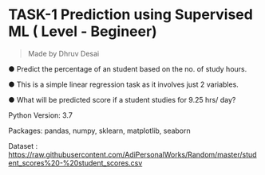 # TASK-1 Prediction using Supervised ML ( Level - Begineer)


> Made by Dhruv Desai

● Predict the percentage of an student based on the no. of study hours.

● This is a simple linear regression task as it involves just 2 variables.

● What will be predicted score if a student studies for 9.25 hrs/ day?

Python Version: 3.7

Packages: pandas, numpy, sklearn, matplotlib, seaborn


Dataset : https://raw.githubusercontent.com/AdiPersonalWorks/Random/master/student_scores%20-%20student_scores.csv
